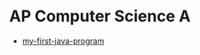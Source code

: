 # AP Computer Science A

- [my-first-java-program](https://github.com/MayorMonty/AP-CSA/tree/master/my-first-java-program)
